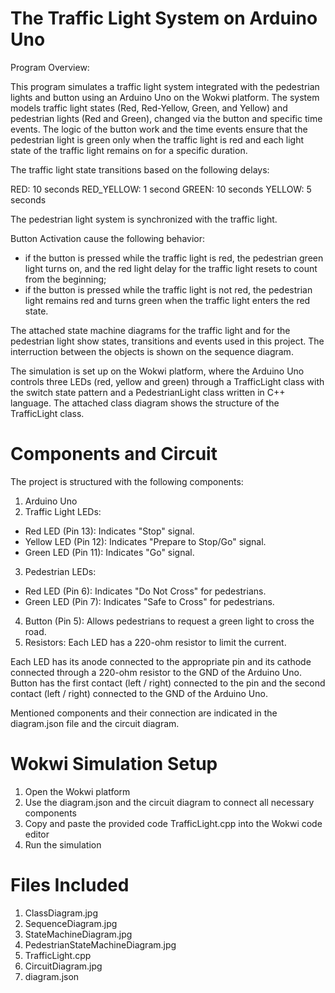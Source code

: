 # The Traffic Light System on Arduino Uno
Program Overview:

This program simulates a traffic light system integrated with the pedestrian lights and button using an Arduino Uno on the Wokwi platform. 
The system models traffic light states (Red, Red-Yellow, Green, and Yellow) and pedestrian lights (Red and Green), changed via the button and specific time events.
The logic of the button work and the time events ensure that the pedestrian light is green only when the traffic light is red and each light state of the traffic light
remains on for a specific duration. 

The traffic light state transitions based on the following delays:

RED: 10 seconds
RED_YELLOW: 1 second
GREEN: 10 seconds
YELLOW: 5 seconds

The pedestrian light system is synchronized with the traffic light.

Button Activation cause the following behavior: 
- if the button is pressed while the traffic light is red, the pedestrian green light turns on, and the red light delay for the traffic light resets to count from the beginning;
- if the button is pressed while the traffic light is not red, the pedestrian light remains red and turns green when the traffic light enters the red state.

The attached state machine diagrams for the traffic light and for the pedestrian light show states, transitions and events used in this project.
The interruction between the objects is shown on the sequence diagram.  

The simulation is set up on the Wokwi platform, where the Arduino Uno controls three LEDs (red, yellow and green) through a TrafficLight class with the switch state pattern and a PedestrianLight class written in C++ language. The attached class diagram shows the structure of the TrafficLight class.

# Components and Circuit

The project is structured with the following components:

1) Arduino Uno
2) Traffic Light LEDs:
- Red LED (Pin 13): Indicates "Stop" signal.
- Yellow LED (Pin 12): Indicates "Prepare to Stop/Go" signal.
- Green LED (Pin 11): Indicates "Go" signal.
3) Pedestrian LEDs:
- Red LED (Pin 6): Indicates "Do Not Cross" for pedestrians.
- Green LED (Pin 7): Indicates "Safe to Cross" for pedestrians.
4) Button (Pin 5): Allows pedestrians to request a green light to cross the road.
5) Resistors: Each LED has a 220-ohm resistor to limit the current.

Each LED has its anode connected to the appropriate pin and its cathode connected through a 220-ohm resistor to the GND of the Arduino Uno.
Button has the first contact (left / right) connected to the pin and the second contact (left / right) connected to the GND of the Arduino Uno.

Mentioned components and their connection are indicated in the diagram.json file and the circuit diagram.

# Wokwi Simulation Setup

1) Open the Wokwi platform
2) Use the diagram.json and the circuit diagram to connect all necessary components
3) Copy and paste the provided code TrafficLight.cpp into the Wokwi code editor
4) Run the simulation

# Files Included
1) ClassDiagram.jpg 
2) SequenceDiagram.jpg
3) StateMachineDiagram.jpg 
4) PedestrianStateMachineDiagram.jpg
5) TrafficLight.cpp  
6) CircuitDiagram.jpg
7) diagram.json 
